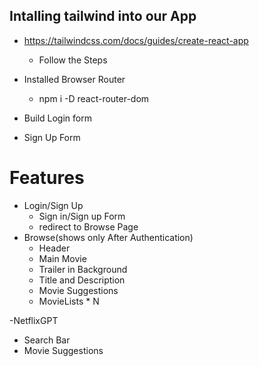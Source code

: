 ## Intalling tailwind into our App

- https://tailwindcss.com/docs/guides/create-react-app

  - Follow the Steps

- Installed Browser Router
  - npm i -D react-router-dom
- Build Login form
- Sign Up Form

# Features

- Login/Sign Up
  - Sign in/Sign up Form
  - redirect to Browse Page
- Browse(shows only After Authentication)
  - Header
  - Main Movie
  - Trailer in Background
  - Title and Description
  - Movie Suggestions
  - MovieLists \* N

-NetflixGPT

- Search Bar
- Movie Suggestions
